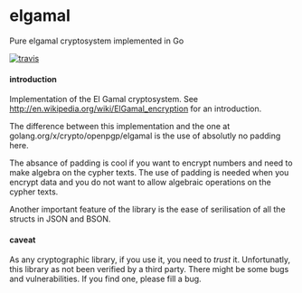 elgamal
=======

Pure elgamal cryptosystem implemented in Go

[![travis](https://travis-ci.org/didiercrunch/elgamal.svg)](https://travis-ci.org/didiercrunch/elgamal/)


#### introduction

Implementation of the El Gamal cryptosystem.  See
http://en.wikipedia.org/wiki/ElGamal_encryption for an introduction.

The difference between this implementation and the one at golang.org/x/crypto/openpgp/elgamal
is the use of absolutly no padding here.

The absance of padding is cool if you want to encrypt numbers and need to make algebra
on the cypher texts.  The use of padding is needed when you encrypt data and you
do not want to allow algebraic operations on the cypher texts.

Another important feature of the library is the ease of serilisation of all
the structs in JSON and BSON.


#### caveat

As any cryptographic library, if you use it, you need to *trust* it.  Unfortunatly,
this library as not been verified by a third party.  There might be some bugs and
vulnerabilities.  If you find one, please fill a bug.

